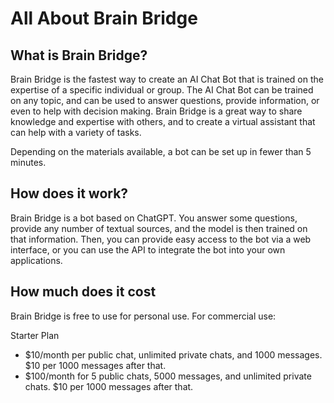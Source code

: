 # All About Brain Bridge
## What is Brain Bridge?
Brain Bridge is the fastest way to create an AI Chat Bot that is trained on the expertise of a specific individual or group. The AI Chat Bot can be trained on any topic, and can be used to answer questions, provide information, or even to help with decision making. Brain Bridge is a great way to share knowledge and expertise with others, and to create a virtual assistant that can help with a variety of tasks.

Depending on the materials available, a bot can be set up in fewer than 5 minutes.

## How does it work?
Brain Bridge is a bot based on ChatGPT. You answer some questions, provide any number of textual sources, and the model is then trained on that information. Then, you can provide easy access to the bot via a web interface, or you can use the API to integrate the bot into your own applications.


## How much does it cost
Brain Bridge is free to use for personal use. For commercial use:

Starter Plan
- $10/month per public chat, unlimited private chats, and 1000 messages. $10 per 1000 messages after that.
- $100/month for 5 public chats, 5000 messages, and unlimited private chats. $10 per 1000 messages after that.